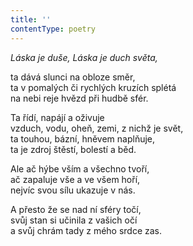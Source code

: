 ```yaml
---
title: ''
contentType: poetry
---
```


<section>

_Láska je duše, Láska je duch světa,_

ta dává slunci na obloze směr,  
ta v pomalých či rychlých kruzích splétá  
na nebi reje hvězd při hudbě sfér.

</section>

<section>

Ta řídí, napájí a oživuje  
vzduch, vodu, oheň, zemi, z nichž je svět,  
ta touhou, bázní, hněvem naplňuje,  
ta je zdroj štěstí, bolestí a běd.

</section>

<section>

Ale ač hýbe vším a všechno tvoří,  
ač zapaluje vše a ve všem hoří,  
nejvíc svou sílu ukazuje v nás.

</section>

<section>

A přesto že se nad ní sféry točí,  
svůj stan si učinila z vašich očí  
a svůj chrám tady z mého srdce zas.

</section>
